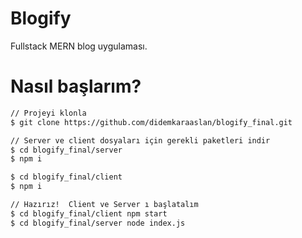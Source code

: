 # Blogify 

Fullstack MERN blog uygulaması.

# Nasıl başlarım?

```sh
// Projeyi klonla
$ git clone https://github.com/didemkaraaslan/blogify_final.git

// Server ve client dosyaları için gerekli paketleri indir
$ cd blogify_final/server
$ npm i

$ cd blogify_final/client
$ npm i

// Hazırız!  Client ve Server ı başlatalım
$ cd blogify_final/client npm start 
$ cd blogify_final/server node index.js
```
